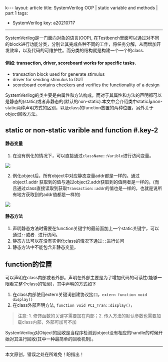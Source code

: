k---
layout: article
title: SystemVerilog OOP | static variable and methods | part 1 
tags:
- SystemVerilog
key: a20210717
---

SystemVerilog是一门面向对象的语言(OOP), 在Testbench里面可以通过对不同的block进行功能分类，分别让其完成各种不同的工作，将任务分解，从而增加开发效率，以及代码的可维护性。而分类的结构就是构建一个一个的class.

<!--more-->

#### 例如: transaction, driver, scoreboard works for specific tasks.
* transaction block used for generate stimulus
* driver for sending stimulus to DUT
* scoreboard contains checkers and verifies the functionality of a design

SystemVerilog的类主要是由属性和方法构成，而对于其属性和方法的声明都可以是静态的(static)或者非静态的(默认的non-static).本文中会介绍类中static与non-static两种声明方式的区别，以及class的function放置的两种位置，另外关于object回收方法。

## static or non-static varible and function #.key-2
#### 静态变量
1. 在没有例化的情况下，可以直接通过`className::Varible`进行访问变量。

![](https://image-icons.oss-cn-beijing.aliyuncs.com/img/20210717193406.png)

2. 例化object后，所有object中对应静态变量addr都是一样的。通过object1.addr 获取到的值与通过object2.addr获取到的值两者是一样的。(而且通过class直接读取到获取`Transaction::addr`的值也是一样的，也就是说所有地方获取到的addr值都是一样的)

![](https://image-icons.oss-cn-beijing.aliyuncs.com/img/20210717193434.png)

#### 静态方法
1. 声明静态方法时需要在function关键字的最前面加上一个static关键字，可以通过`::`或者`.` 进行访问。
2. 静态方法可以在没有实例化class的情况下通过`::`进行访问
3. 静态方法中不能包含非静态变量。

## function的位置
可以声明在class内部或者外部。声明在外部主要是为了增加代码的可读性(能够一眼看完整个class的轮廓)，其中声明的方式如下

1. 在class内部使用extern关键词创建协议接口，`extern function void display()`
2. 在class外部声明方法, `function void PCI_Tran::display();`

> 注意: 1. 修饰函数的关键字需要加在内部；2. 传入方法的默认参数也需要加载class内部，外部可加可不加

SystemVerilog对Object的回收是当程序检测到object没有相应的handle的时候开始对其进行回收(其中一种最简单的回收机制)。

---
本文原创，错误之处在所难免！盼指出！
